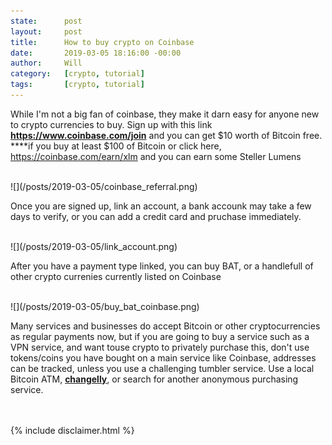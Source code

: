 ```yaml
---
state:      post
layout:     post
title:      How to buy crypto on Coinbase
date:       2019-03-05 18:16:00 -00:00
author:     Will
category:   [crypto, tutorial]
tags:       [crypto, tutorial]
---
```


<p>
While I'm not a big fan of coinbase, they make it darn easy for anyone new to
crypto currencies to buy. Sign up with this link
<b><a href="https://www.coinbase.com/join/5293694b2e44f360bc00036d">https://www.coinbase.com/join</a></b>
and you can get $10 worth of Bitcoin free. ****if you buy at least $100 of Bitcoin or click here, <a href="https://coinbase.com/earn/xlm/invite/f4dyzpcq
">https://coinbase.com/earn/xlm<a> and you can earn some Steller Lumens
</p>
<br/>
![](/posts/2019-03-05/coinbase_referral.png)

<p>
Once you are signed up, link an account, a bank accounk may take a few days to verify,
or you can add a credit card and pruchase immediately.
</p>
<br/>
![](/posts/2019-03-05/link_account.png)

<p>
After you have a payment type linked, you can buy BAT, or a handlefull of other
crypto currenies currently listed on Coinbase
</p>
<br/>
![](/posts/2019-03-05/buy_bat_coinbase.png)

<p>
Many services and businesses do accept Bitcoin or other cryptocurrencies as regular payments now, but if you are going to buy a service such as a VPN service, and want touse crypto to privately purchase this, don't use tokens/coins you have bought on a main service like Coinbase, addresses can be tracked, unless you use a challenging tumbler service. Use a local Bitcoin ATM, <b><a href="/crypto/2019/03/07/crypto-on-changelly">changelly</a></b>, or search for another anonymous purchasing service.
</p>

<br/>
<br/>
{% include disclaimer.html %}
